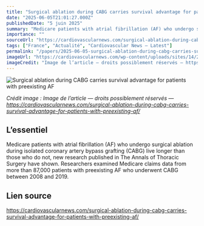 ```yaml
---
title: "Surgical ablation during CABG carries survival advantage for patients with preexisting AF"
date: "2025-06-05T21:01:27.000Z"
publishedDate: "5 juin 2025"
summary: "Medicare patients with atrial fibrillation (AF) who undergo surgical ablation during isolated coronary artery bypass grafting (CABG) live longer than those who do not, new research published in The Annals of Thoracic Surgery have shown. Researchers examined Medicare claims data from more than 87,000 patients with preexisting AF who underwent CABG between 2008 and 2019."
importance: ""
sourceUrl: "https://cardiovascularnews.com/surgical-ablation-during-cabg-carries-survival-advantage-for-patients-with-preexisting-af/"
tags: ["France", "Actualité", "Cardiovascular News — Latest"]
permalink: "/papers/2025-06-05-surgical-ablation-during-cabg-carries-survival-advantage-for-patients-with-preexisting-af"
imageUrl: "https://cardiovascularnews.com/wp-content/uploads/sites/14/2022/02/CABG-image.jpeg"
imageCredit: "Image de l’article — droits possiblement réservés — https://cardiovascularnews.com/surgical-ablation-during-cabg-carries-survival-advantage-for-patients-with-preexisting-af/"
---
```


![Surgical ablation during CABG carries survival advantage for patients with preexisting AF](https://cardiovascularnews.com/wp-content/uploads/sites/14/2022/02/CABG-image.jpeg)

*Crédit image : Image de l’article — droits possiblement réservés — https://cardiovascularnews.com/surgical-ablation-during-cabg-carries-survival-advantage-for-patients-with-preexisting-af/*

## L’essentiel

Medicare patients with atrial fibrillation (AF) who undergo surgical ablation during isolated coronary artery bypass grafting (CABG) live longer than those who do not, new research published in The Annals of Thoracic Surgery have shown. Researchers examined Medicare claims data from more than 87,000 patients with preexisting AF who underwent CABG between 2008 and 2019.

## Lien source

https://cardiovascularnews.com/surgical-ablation-during-cabg-carries-survival-advantage-for-patients-with-preexisting-af/
